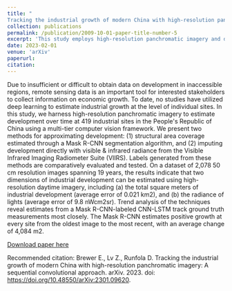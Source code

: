 ```yaml
---
title: "
Tracking the industrial growth of modern China with high-resolution panchromatic imagery: A sequential convolutional approach"
collection: publications
permalink: /publication/2009-10-01-paper-title-number-5
excerpt: 'This study employs high-resolution panchromatic imagery and deep learning techniques to estimate industrial development at 419 sites in China, utilizing two methods: structural area coverage through a Mask R-CNN segmentation algorithm and imputing development with visible and infrared radiance from VIIRS. Results indicate that both dimensions of industrial development, total square meters, and radiance of lights, can be estimated accurately, with the Mask R-CNN method showing positive growth at every site over 19 years.'
date: 2023-02-01
venue: 'arXiv'
paperurl: 
citation: 
---
```

Due to insufficient or difficult to obtain data on development in inaccessible regions, remote sensing data is an important tool for interested stakeholders to collect information on economic growth. To date, no studies have utilized deep learning to estimate industrial growth at the level of individual sites. In this study, we harness high-resolution panchromatic imagery to estimate development over time at 419 industrial sites in the People's Republic of China using a multi-tier computer vision framework. We present two methods for approximating development: (1) structural area coverage estimated through a Mask R-CNN segmentation algorithm, and (2) imputing development directly with visible & infrared radiance from the Visible Infrared Imaging Radiometer Suite (VIIRS). Labels generated from these methods are comparatively evaluated and tested. On a dataset of 2,078 50 cm resolution images spanning 19 years, the results indicate that two dimensions of industrial development can be estimated using high-resolution daytime imagery, including (a) the total square meters of industrial development (average error of 0.021 km2), and (b) the radiance of lights (average error of 9.8 nWcm2sr). Trend analysis of the techniques reveal estimates from a Mask R-CNN-labeled CNN-LSTM track ground truth measurements most closely. The Mask R-CNN estimates positive growth at every site from the oldest image to the most recent, with an average change of 4,084 m2.

[Download paper here](https://arxiv.org/pdf/2301.09620.pdf)

Recommended citation: Brewer E., Lv Z., Runfola D. Tracking the industrial growth of modern China with high-resolution panchromatic imagery: A sequential convolutional approach. arXiv. 2023. doi: https://doi.org/10.48550/arXiv:2301.09620. 